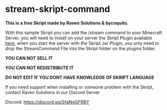 # stream-skript-command
**This is a free Skript made by Raven Solutions & bycoquito.**


With this sample Skript you can add the /stream command to your Minecraft Server, you will need to install on your server the Skript Plugin available [here]([url](https://dev.bukkit.org/projects/skript)), when you start the server with the Skript Jar Plugin, you only need to drop the StreamCommand File into the Skript folder on the plugins folder.


**YOU CAN NOT SELL IT**

**YOU CAN NOT REDISTRIBUTE IT**

**DO NOT EDIT IF YOU DONT HAVE KNOWLEDGE OF SKRIPT LANGUAGE**


If you need support when installing or someone problem with the Skript, contact Raven Solutions in our Discord Server


Discord: https://discord.gg/SfaNgGFRBY
